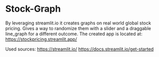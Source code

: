 # Stock-Graph
By leveraging streamlit.io it creates graphs on real world global stock pricing. Gives a way to randomize them with a slider and a draggable line_graph for a different outcome.
The created app is located at:
https://stockpricing.streamlit.app/

Used sources:
https://streamlit.io/
https://docs.streamlit.io/get-started
